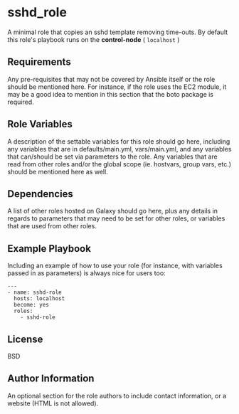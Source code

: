 sshd_role
=========

A minimal role that copies an sshd template removing time-outs. By default this role's playbook runs on the **control-node** ( `localhost` )

Requirements
------------

Any pre-requisites that may not be covered by Ansible itself or the role should be mentioned here. For instance, if the role uses the EC2 module, it may be a good idea to mention in this section that the boto package is required.

Role Variables
--------------

A description of the settable variables for this role should go here, including any variables that are in defaults/main.yml, vars/main.yml, and any variables that can/should be set via parameters to the role. Any variables that are read from other roles and/or the global scope (ie. hostvars, group vars, etc.) should be mentioned here as well.

Dependencies
------------

A list of other roles hosted on Galaxy should go here, plus any details in regards to parameters that may need to be set for other roles, or variables that are used from other roles.

Example Playbook
----------------

Including an example of how to use your role (for instance, with variables passed in as parameters) is always nice for users too:

```
---
- name: sshd-role
  hosts: localhost
  become: yes
  roles:
    - sshd-role
``` 
License
-------

BSD

Author Information
------------------

An optional section for the role authors to include contact information, or a website (HTML is not allowed).
